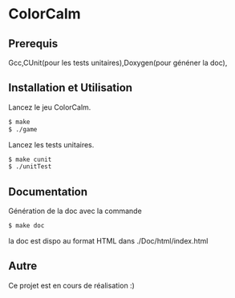 # ColorCalm
## Prerequis
Gcc,CUnit(pour les tests unitaires),Doxygen(pour généner la doc),

## Installation et Utilisation

Lancez le jeu ColorCalm.
```sh
$ make	
$ ./game
```
Lancez les tests unitaires.
```sh
$ make cunit
$ ./unitTest
``` 
## Documentation
Génération de la doc avec la commande
```sh
$ make doc
``` 
la doc est dispo au format HTML dans ./Doc/html/index.html

## Autre
Ce projet est en cours de réalisation :)
